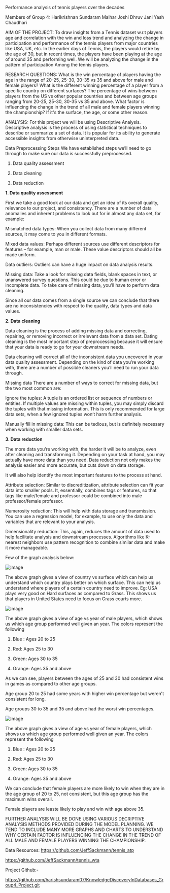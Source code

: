 Performance analysis of tennis players over the decades

Members of Group 4:
Harikrishnan Sundaram 
Malhar Joshi
Dhruv Jani
Yash Chaudhari 


AIM OF THE PROJECT:
To draw insights from a Tennis dataset w.r.t players age and correlation with the win and loss trend and analyzing the change in participation and performance of the tennis players from major countries like USA, UK, etc. In the earlier days of Tennis, the players would retire by the age of 30, but in recent times, the players have been playing at the age of around 35 and performing well. We will be analyzing the change in the pattern of participation Among the tennis players.

RESEARCH QUESTIONS:
What is the win percentage of players having the age in the range of 20-25, 25-30, 30-35 vs 35 and above for male and female players?
What is the different winning percentage of a player from a specific country on different surfaces?
The percentage of wins between players from the US vs other popular countries and between age groups ranging from 20-25, 25-30, 30-35 vs 35 and above.
What factor is influencing the change in the trend of all male and female players winning the championship? If it's the surface, the age, or some other reason.


ANALYSIS:
For this project we will be using Descriptive Analysis. Descriptive analysis is the process of using statistical techniques to describe or summarize a set of data. It is popular for its ability to generate accessible insights from otherwise uninterpreted data.



Data Preprocessing Steps
We have established steps we’ll need to go through to make sure our data is successfully preprocessed.

1. Data quality assessment

2. Data cleaning

3. Data reduction


**1. Data quality assessment**

First we take a good look at our data and get an idea of its overall quality, relevance to our project, and consistency. There are a number of data anomalies and inherent problems to look out for in almost any data set, for example:

Mismatched data types: When you collect data from many different sources, it may come to you in different formats.

Mixed data values: Perhaps different sources use different descriptors for features – for example, man or male. These value descriptors should all be made uniform.

Data outliers: Outliers can have a huge impact on data analysis results.

Missing data: Take a look for missing data fields, blank spaces in text, or unanswered survey questions. This could be due to human error or incomplete data. To take care of missing data, you’ll have to perform data cleaning.

Since all our data comes from a single source we can conclude that there are no inconsistencies with respect to the quality, data types and data values.


**2. Data cleaning**

Data cleaning is the process of adding missing data and correcting, repairing, or removing incorrect or irrelevant data from a data set. Dating cleaning is the most important step of preprocessing because it will ensure that your data is ready to go for your downstream needs.

Data cleaning will correct all of the inconsistent data you uncovered in your data quality assessment. Depending on the kind of data you’re working with, there are a number of possible cleaners you’ll need to run your data through.

Missing data There are a number of ways to correct for missing data, but the two most common are:

Ignore the tuples: A tuple is an ordered list or sequence of numbers or entities. If multiple values are missing within tuples, you may simply discard the tuples with that missing information. This is only recommended for large data sets, when a few ignored tuples won’t harm further analysis.

Manually fill in missing data: This can be tedious, but is definitely necessary when working with smaller data sets.


**3. Data reduction**


The more data you’re working with, the harder it will be to analyze, even after cleaning and transforming it. Depending on your task at hand, you may actually have more data than you need. Data reduction not only makes the analysis easier and more accurate, but cuts down on data storage.

It will also help identify the most important features to the process at hand.

Attribute selection: Similar to discreditization, attribute selection can fit your data into smaller pools. It, essentially, combines tags or features, so that tags like male/female and professor could be combined into male professor/female professor.

Numerosity reduction: This will help with data storage and transmission. You can use a regression model, for example, to use only the data and variables that are relevant to your analysis.

Dimensionality reduction: This, again, reduces the amount of data used to help facilitate analysis and downstream processes. Algorithms like K-nearest neighbors use pattern recognition to combine similar data and make it more manageable.



Few of the graph analysis below:



![image](https://user-images.githubusercontent.com/69467542/142350967-0f581904-3d69-4718-8ec1-13449f27ed33.png)

The above graph gives a view of country vs surface which can help us understand which country plays better on which surface. This can help us understand where players of a certain country need to improve. Eg: USA plays very good on Hard surfaces as compared to Grass. This shows us that players in United States need to focus on Grass courts more.


![image](https://user-images.githubusercontent.com/69467542/142350358-4aa9d45e-66a9-40b0-ab00-d006e42d1467.png)

The above graph gives a view of age vs year of male players, which shows us which age group performed well given an year. The colors represent the following

1. Blue : Ages 20 to 25

2. Red: Ages 25 to 30

3. Green: Ages 30 to 35

4. Orange: Ages 35 and above

As we can see, players between the ages of 25 and 30 had consistent wins in games as compared to other age groups.

Age group 20 to 25 had some years with higher win percentage but weren't consistent for long.

Age groups 30 to 35 and 35 and above had the worst win percentages.




![image](https://user-images.githubusercontent.com/69467542/142350441-24443c6d-f79f-4d12-a656-7dc22712d648.png)

The above graph gives a view of age vs year of female players, which shows us which age group performed well given an year. The colors represent the following

1. Blue : Ages 20 to 25

2. Red: Ages 25 to 30

3. Green: Ages 30 to 35

4. Orange: Ages 35 and above

We can conclude that female players are more likely to win when they are in the age group of 20 to 25, not consistent, but this age group has the maximum wins overall.

Female players are leaste likely to play and win with age above 35.




FURTHER ANALYSIS WILL BE DONE USING VARIOUS DECRIPTIVE ANALYSIS METHODS PROVIDED DURING THE MODEL PLANNING. WE TEND TO INCLUDE MANY MORE GRAPHS AND CHARTS TO UNDERSTAND WHY CERTAIN FACTOR IS INFLUENCING THE CHANGE IN THE TREND OF ALL MALE AND FEMALE PLAYERS WINNING THE CHAMPIONSHIP.






Data Resources: 
https://github.com/JeffSackmann/tennis_atp

https://github.com/JeffSackmann/tennis_wta

Project Github:- 

https://github.com/harishsundaram07/KnowledgeDiscoveryInDatabases_Group4_Project.git


 


